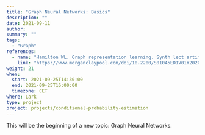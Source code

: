 ```yaml
---
title: "Graph Neural Networks: Basics"
description: ""
date: 2021-09-11
author:
summary: ""
tags:
  - "Graph"
references:
  - name: "Hamilton WL. Graph representation learning. Synth lect artif intell mach learn. 2020;14: 1–159. doi:10.2200/s01045ed1v01y202009aim046"
    link: "https://www.morganclaypool.com/doi/10.2200/S01045ED1V01Y202009AIM046"
weight: 21
when:
  start: 2021-09-25T14:30:00
  end: 2021-09-25T16:00:00
  timezone: CET
where: Lark
type: project
project: projects/conditional-probability-estimation
---
```


This will be the beginning of a new topic: Graph Neural Networks.

